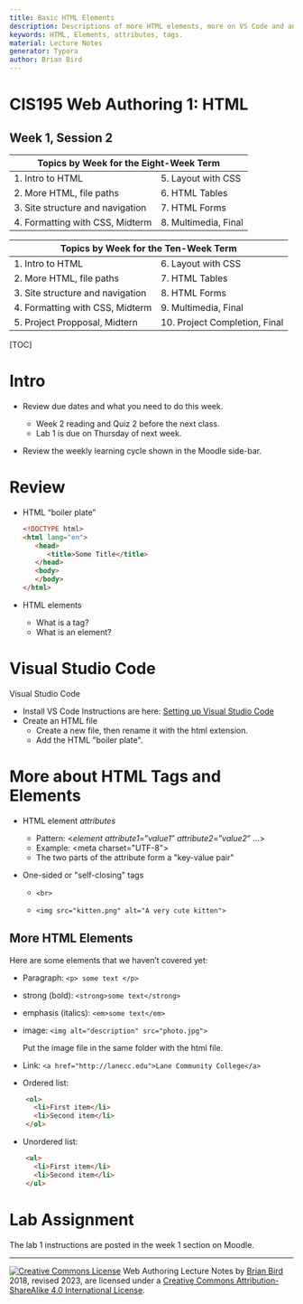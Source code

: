 ```yaml
---
title: Basic HTML Elements
description: Descriptions of more HTML elements, more on VS Code and an overview of the first lab assignment. 
keywords: HTML, Elements, attributes, tags.
material: Lecture Notes
generator: Typora
author: Brian Bird
---
```

<h1>CIS195 Web Authoring 1: HTML</h1>

<h2>Week 1, Session 2</h2>

<table>
  <thead>
    <tr>
      <th colspan="2">Topics by Week for the Eight-Week Term</th>
    </tr>
  </thead>
  <tbody>
    <tr>
      <td>1. Intro to HTML</td>
      <td>5. Layout with CSS</td>
    </tr>
    <tr>
      <td>2. More HTML, file paths</td>
      <td>6. HTML Tables</td>
    </tr>
    <tr>
      <td>3. Site structure and navigation</td>
      <td>7. HTML Forms</td>
    </tr>
    <tr>
      <td>4. Formatting with CSS, Midterm</td>
      <td>8. Multimedia, Final</td>
    </tr>
  </tbody>
</table>

<table hidden>
  <thead>
    <tr>
      <th colspan="2">Topics by Week for the Ten-Week Term</th>
    </tr>
  </thead>
  <tbody>
    <tr>
      <td>1. Intro to HTML</td>
      <td>6. Layout with CSS</td>
    </tr>
    <tr>
      <td>2. More HTML, file paths</td>
      <td>7. HTML Tables</td>
    </tr>
    <tr>
      <td>3. Site structure and navigation</td>
      <td>8. HTML Forms</td>
    </tr>
    <tr>
      <td>4. Formatting with CSS, Midterm</td>
      <td>9. Multimedia, Final</td>
    </tr>
    <tr>
      <td>5. Project Propposal, Midtern</td>
      <td>10. Project Completion, Final</td>
    </tr>
  </tbody>
</table>

[TOC]

# Intro

- Review due dates and what you need to do this week.

  - Week 2 reading and Quiz 2 before the next class.
  - Lab 1 is due on Thursday of next week.

- Review the weekly learning cycle shown in the Moodle side-bar.

  

# Review

- HTML “boiler plate”

  ```html
  <!DOCTYPE html> 
  <html lang="en">
     <head>
        <title>Some Title</title>
     </head>
     <body> 
     </body>
  </html>
  ```
  
- HTML elements

  - What is a tag?
  - What is an element?

# Visual Studio Code

Visual Studio Code

- Install VS Code
  Instructions are here: [Setting up Visual Studio Code](https://code.visualstudio.com/docs/setup/setup-overview)
- Create an HTML file
  - Create a new file, then rename it with the html extension.
  - Add the HTML "boiler plate".


# More about HTML Tags and Elements

- HTML element *attributes*

  - Pattern: &lt;*element* *attribute1*=”*value1*” *attribute2*=”*value2*” ...&gt;
  - Example: &lt;meta charset="UTF-8"&gt;
  - The two parts of the attribute form a "key-value pair"

- One-sided or "self-closing" tags

  - `<br>`

  - `<img src="kitten.png" alt="A very cute kitten">`



## More HTML Elements

Here are some elements that we haven’t covered yet:

- Paragraph: `<p> some text </p>`
- strong (bold): `<strong>some text</strong>`
- emphasis (italics): `<em>some text</em>`
- image: `<img alt="description" src="photo.jpg">`

  Put the image file in the same folder with the html file.
- Link: `<a href="http://lanecc.edu">Lane Community College</a>`
- Ordered list:

``` html
    <ol>
      <li>First item</li>
      <li>Second item</li>
    </ol>
```
  - Unordered list:
``` html
    <ul>
      <li>First item</li>
      <li>Second item</li>
    </ul>
```



# Lab Assignment

The lab 1 instructions are posted in the week 1 section on Moodle.


------

[![Creative Commons License](https://i.creativecommons.org/l/by-sa/4.0/88x31.png)](http://creativecommons.org/licenses/by-sa/4.0/) Web Authoring Lecture Notes by [Brian Bird](https://profbird.dev) 2018, revised 2023, are licensed under a [Creative Commons Attribution-ShareAlike 4.0 International License](http://creativecommons.org/licenses/by-sa/4.0/). 